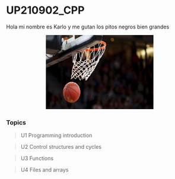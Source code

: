 # UP210902_CPP

Hola mi nombre es Karlo y me gutan los pitos negros bien grandes

<div align="center" >

<img alt="dev2" height="200" width= "290" src="imagenes/caca.jpg"/>

<div>

<div align ="justify">

### Topics
> U1 Programming introduction

> U2 Control structures and cycles

> U3 Functions

> U4 Files and arrays

<div>
